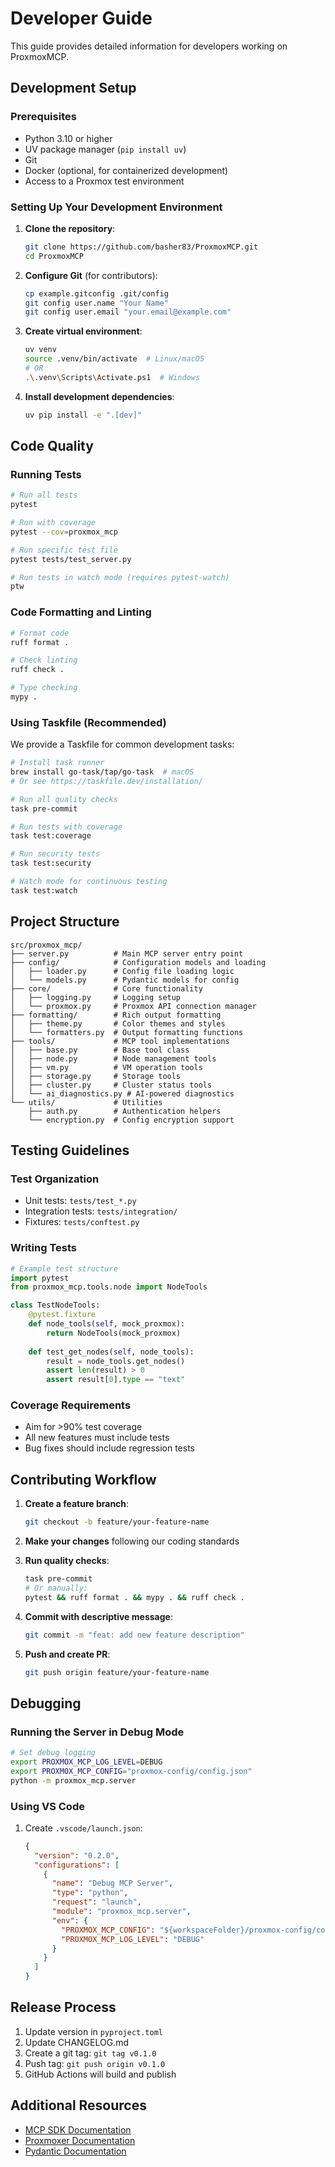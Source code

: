 # Developer Guide

This guide provides detailed information for developers working on ProxmoxMCP.

## Development Setup

### Prerequisites

- Python 3.10 or higher
- UV package manager (`pip install uv`)
- Git
- Docker (optional, for containerized development)
- Access to a Proxmox test environment

### Setting Up Your Development Environment

1. **Clone the repository**:

   ```bash
   git clone https://github.com/basher83/ProxmoxMCP.git
   cd ProxmoxMCP
   ```

2. **Configure Git** (for contributors):

   ```bash
   cp example.gitconfig .git/config
   git config user.name "Your Name"
   git config user.email "your.email@example.com"
   ```

3. **Create virtual environment**:

   ```bash
   uv venv
   source .venv/bin/activate  # Linux/macOS
   # OR
   .\.venv\Scripts\Activate.ps1  # Windows
   ```

4. **Install development dependencies**:

   ```bash
   uv pip install -e ".[dev]"
   ```

## Code Quality

### Running Tests

```bash
# Run all tests
pytest

# Run with coverage
pytest --cov=proxmox_mcp

# Run specific test file
pytest tests/test_server.py

# Run tests in watch mode (requires pytest-watch)
ptw
```

### Code Formatting and Linting

```bash
# Format code
ruff format .

# Check linting
ruff check .

# Type checking
mypy .
```

### Using Taskfile (Recommended)

We provide a Taskfile for common development tasks:

```bash
# Install task runner
brew install go-task/tap/go-task  # macOS
# Or see https://taskfile.dev/installation/

# Run all quality checks
task pre-commit

# Run tests with coverage
task test:coverage

# Run security tests
task test:security

# Watch mode for continuous testing
task test:watch
```

## Project Structure

```
src/proxmox_mcp/
├── server.py          # Main MCP server entry point
├── config/            # Configuration models and loading
│   ├── loader.py      # Config file loading logic
│   └── models.py      # Pydantic models for config
├── core/              # Core functionality
│   ├── logging.py     # Logging setup
│   └── proxmox.py     # Proxmox API connection manager
├── formatting/        # Rich output formatting
│   ├── theme.py       # Color themes and styles
│   └── formatters.py  # Output formatting functions
├── tools/             # MCP tool implementations
│   ├── base.py        # Base tool class
│   ├── node.py        # Node management tools
│   ├── vm.py          # VM operation tools
│   ├── storage.py     # Storage tools
│   ├── cluster.py     # Cluster status tools
│   └── ai_diagnostics.py # AI-powered diagnostics
└── utils/             # Utilities
    ├── auth.py        # Authentication helpers
    └── encryption.py  # Config encryption support
```

## Testing Guidelines

### Test Organization

- Unit tests: `tests/test_*.py`
- Integration tests: `tests/integration/`
- Fixtures: `tests/conftest.py`

### Writing Tests

```python
# Example test structure
import pytest
from proxmox_mcp.tools.node import NodeTools

class TestNodeTools:
    @pytest.fixture
    def node_tools(self, mock_proxmox):
        return NodeTools(mock_proxmox)
    
    def test_get_nodes(self, node_tools):
        result = node_tools.get_nodes()
        assert len(result) > 0
        assert result[0].type == "text"
```

### Coverage Requirements

- Aim for >90% test coverage
- All new features must include tests
- Bug fixes should include regression tests

## Contributing Workflow

1. **Create a feature branch**:

   ```bash
   git checkout -b feature/your-feature-name
   ```

2. **Make your changes** following our coding standards

3. **Run quality checks**:

   ```bash
   task pre-commit
   # Or manually:
   pytest && ruff format . && mypy . && ruff check .
   ```

4. **Commit with descriptive message**:

   ```bash
   git commit -m "feat: add new feature description"
   ```

5. **Push and create PR**:

   ```bash
   git push origin feature/your-feature-name
   ```

## Debugging

### Running the Server in Debug Mode

```bash
# Set debug logging
export PROXMOX_MCP_LOG_LEVEL=DEBUG
export PROXMOX_MCP_CONFIG="proxmox-config/config.json"
python -m proxmox_mcp.server
```

### Using VS Code

1. Create `.vscode/launch.json`:

   ```json
   {
     "version": "0.2.0",
     "configurations": [
       {
         "name": "Debug MCP Server",
         "type": "python",
         "request": "launch",
         "module": "proxmox_mcp.server",
         "env": {
           "PROXMOX_MCP_CONFIG": "${workspaceFolder}/proxmox-config/config.json",
           "PROXMOX_MCP_LOG_LEVEL": "DEBUG"
         }
       }
     ]
   }
   ```

## Release Process

1. Update version in `pyproject.toml`
2. Update CHANGELOG.md
3. Create a git tag: `git tag v0.1.0`
4. Push tag: `git push origin v0.1.0`
5. GitHub Actions will build and publish

## Additional Resources

- [MCP SDK Documentation](https://github.com/modelcontextprotocol/sdk)
- [Proxmoxer Documentation](https://proxmoxer.github.io/docs/)
- [Pydantic Documentation](https://docs.pydantic.dev/)